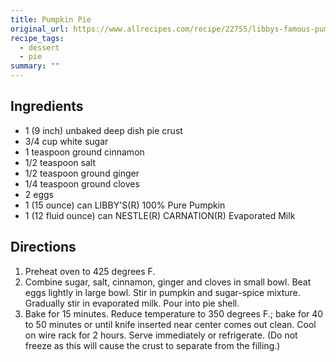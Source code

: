 ```yaml
---
title: Pumpkin Pie
original_url: https://www.allrecipes.com/recipe/22755/libbys-famous-pumpkin-pie/
recipe_tags:
  - dessert
  - pie
summary: ""
---
```


## Ingredients

* 1 (9 inch) unbaked deep dish pie crust
* 3/4 cup white sugar
* 1 teaspoon ground cinnamon
* 1/2 teaspoon salt
* 1/2 teaspoon ground ginger
* 1/4 teaspoon ground cloves
* 2 eggs
* 1 (15 ounce) can LIBBY'S(R) 100% Pure Pumpkin
* 1 (12 fluid ounce) can NESTLE(R) CARNATION(R) Evaporated Milk

## Directions

1. Preheat oven to 425 degrees F.
1. Combine sugar, salt, cinnamon, ginger and cloves in small bowl. Beat eggs lightly in large bowl. Stir in pumpkin and sugar-spice mixture. Gradually stir in evaporated milk. Pour into pie shell.
1. Bake for 15 minutes. Reduce temperature to 350 degrees F.; bake for 40 to 50 minutes or until knife inserted near center comes out clean. Cool on wire rack for 2 hours. Serve immediately or refrigerate. (Do not freeze as this will cause the crust to separate from the filling.)